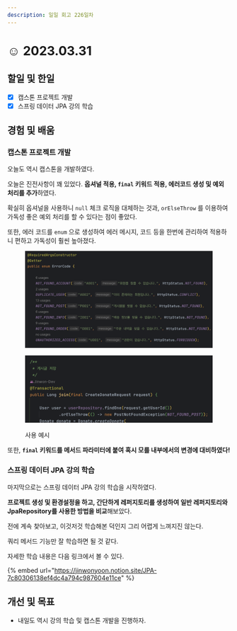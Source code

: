 ```yaml
---
description: 일일 회고 226일차
---
```


# ☺ 2023.03.31

## 할일 및 한일&#x20;

* [x] 캡스톤 프로젝트 개발&#x20;
* [x] 스프링 데이터 JPA 강의 학습&#x20;

## 경험 및 배움&#x20;

### 캡스톤 프로젝트 개발&#x20;

오늘도 역시 캡스톤을 개발하였다.

오늘은 진전사항이 꽤 있었다. **옵셔널 적용, `final` 키워드 적용, 에러코드 생성 및 예외 처리를 추가**하였다.

확실히 옵셔널을 사용하니 `null` 체크 로직을 대체하는 것과, `orElseThrow` 를 이용하여 가독성 좋은 예외 처리를 할 수 있다는 점이 좋았다.

또한, 에러 코드를 `enum` 으로 생성하여 에러 메시지, 코드 등을 한번에 관리하여 적용하니 편하고 가독성이 훨씬 높아졌다.

<figure><img src="../.gitbook/assets/image (1).png" alt=""><figcaption></figcaption></figure>

<figure><img src="../.gitbook/assets/image (6).png" alt=""><figcaption><p>사용 예시</p></figcaption></figure>

또한, **`final` 키워드를 메서드 파라미터에 붙여 혹시 모를 내부에서의 변경에 대비하였다!**

### 스프링 데이터 JPA 강의 학습&#x20;

마지막으로는 스프링 데이터 JPA 강의 학습을 시작하였다.

**프로젝트 생성 및 환경설정을 하고, 간단하게 레퍼지토리를 생성하여 일반 레퍼지토리와 JpaRepository를 사용한 방법을 비교**해보았다.

전에 계속 찾아보고, 이것저것 학습해본 덕인지 그리 어렵게 느껴지진 않는다.

쿼리 메서드 기능만 잘 학습하면 될 것 같다.

자세한 학습 내용은 다음 링크에서 볼 수 있다.

{% embed url="https://jinwonyoon.notion.site/JPA-7c80306138ef4dc4a794c987604e11ce" %}

## 개선 및 목표&#x20;

* 내일도 역시 강의 학습 및 캡스톤 개발을 진행하자.&#x20;
